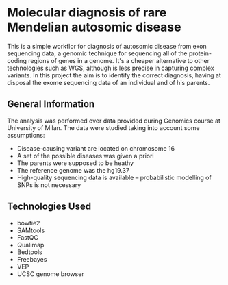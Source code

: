 # Molecular diagnosis of rare Mendelian autosomic disease 
This is a simple workflor for diagnosis of autosomic disease from exon sequencing data, a genomic technique for sequencing all of the protein-coding regions of genes in a genome. It's a cheaper alternative to other technologies such as WGS, although is less precise in capturing complex variants. 
In this project the aim is to identify the correct diagnosis, having at disposal the exome sequencing data of an individual and of his parents.

## General Information
The analysis was performed over data provided during Genomics course at University of Milan. 
The data were studied taking into account some assumptions:
- Disease-causing variant are located on chromosome 16
- A set of the possible diseases was given a priori
- The parents were supposed to be heathy
- The reference genome was the hg19.37
- High-quality sequencing data is available – probabilistic modelling of SNPs is not necessary

## Technologies Used
- bowtie2
- SAMtools 
- FastQC
- Qualimap
- Bedtools
- Freebayes
- VEP
- UCSC genome browser

